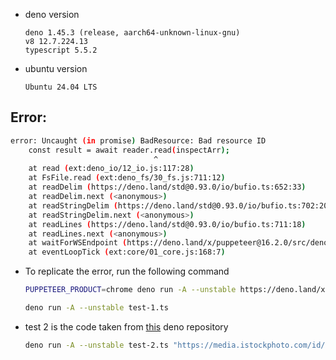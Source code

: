  - deno version

    ```
    deno 1.45.3 (release, aarch64-unknown-linux-gnu)
    v8 12.7.224.13
    typescript 5.5.2
    ```
 - ubuntu version

    ```
    Ubuntu 24.04 LTS
    ```

## Error: 

```bash
error: Uncaught (in promise) BadResource: Bad resource ID
    const result = await reader.read(inspectArr);
                                ^
    at read (ext:deno_io/12_io.js:117:28)
    at FsFile.read (ext:deno_fs/30_fs.js:711:12)
    at readDelim (https://deno.land/std@0.93.0/io/bufio.ts:652:33)
    at readDelim.next (<anonymous>)
    at readStringDelim (https://deno.land/std@0.93.0/io/bufio.ts:702:20)
    at readStringDelim.next (<anonymous>)
    at readLines (https://deno.land/std@0.93.0/io/bufio.ts:711:18)
    at readLines.next (<anonymous>)
    at waitForWSEndpoint (https://deno.land/x/puppeteer@16.2.0/src/deno/BrowserRunner.ts:168:20)
    at eventLoopTick (ext:core/01_core.js:168:7)
```

 - To replicate the error, run the following command

    ```bash
    PUPPETEER_PRODUCT=chrome deno run -A --unstable https://deno.land/x/puppeteer@16.2.0/install.ts
    ```
    ```bash
    deno run -A --unstable test-1.ts
    ```

 - test 2 is the code taken from [this](https://github.com/denoland/fresh/blob/3f78058ae91ad7215b6fa0d15ce8d0be88a47f1e/www/utils/screenshot.ts) deno repository

    ```bash
    deno run -A --unstable test-2.ts "https://media.istockphoto.com/id/1960673527/photo/fashion-designers.jpg?s=1024x1024&w=is&k=20&c=n1wnhIy5u2-6XSpKkcGrz3j9_NYRzniGWQMYxYWb3Fk=" 1
    ```
